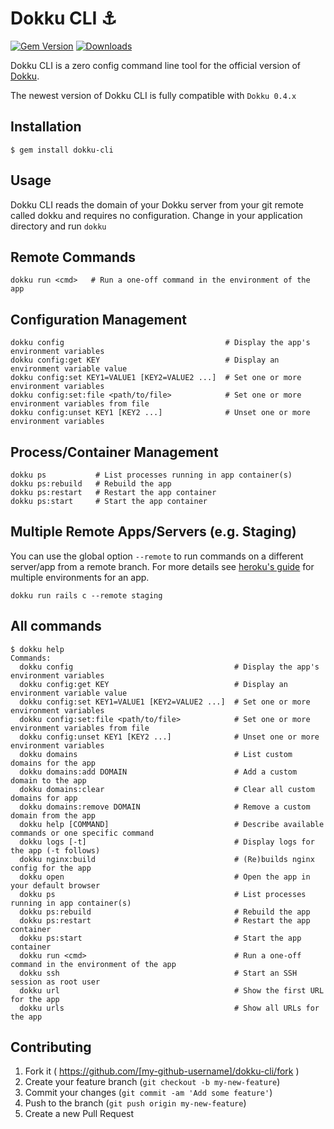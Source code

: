 # Dokku CLI :anchor:

[![Gem Version](https://badge.fury.io/rb/dokku-cli.svg)](http://badge.fury.io/rb/dokku-cli)
[![Downloads](http://ruby-gem-downloads-badge.herokuapp.com/dokku-cli?type=total)](http://badge.fury.io/rb/dokku-cli)

Dokku CLI is a zero config command line tool for the official version of [Dokku](https://github.com/progrium/dokku).

The newest version of Dokku CLI is fully compatible with  ```Dokku 0.4.x```

## Installation
```
$ gem install dokku-cli
```

## Usage

Dokku CLI reads the domain of your Dokku server from your git remote called dokku and requires no configuration. Change in your application directory and run ``dokku``


## Remote Commands

```
dokku run <cmd>   # Run a one-off command in the environment of the app
```

## Configuration Management

```
dokku config                                    # Display the app's environment variables
dokku config:get KEY                            # Display an environment variable value
dokku config:set KEY1=VALUE1 [KEY2=VALUE2 ...]  # Set one or more environment variables
dokku config:set:file <path/to/file>            # Set one or more environment variables from file
dokku config:unset KEY1 [KEY2 ...]              # Unset one or more environment variables
```

## Process/Container Management

```
dokku ps           # List processes running in app container(s)
dokku ps:rebuild   # Rebuild the app
dokku ps:restart   # Restart the app container
dokku ps:start     # Start the app container
```

## Multiple Remote Apps/Servers (e.g. Staging)

You can use the global option ``--remote`` to run commands on a different server/app from a remote branch. For more details see [heroku's guide](https://devcenter.heroku.com/articles/multiple-environments)  for multiple environments for an app.

```
dokku run rails c --remote staging
```

## All commands

```
$ dokku help
Commands:
  dokku config                                    # Display the app's environment variables
  dokku config:get KEY                            # Display an environment variable value
  dokku config:set KEY1=VALUE1 [KEY2=VALUE2 ...]  # Set one or more environment variables
  dokku config:set:file <path/to/file>            # Set one or more environment variables from file
  dokku config:unset KEY1 [KEY2 ...]              # Unset one or more environment variables
  dokku domains                                   # List custom domains for the app
  dokku domains:add DOMAIN                        # Add a custom domain to the app
  dokku domains:clear                             # Clear all custom domains for app
  dokku domains:remove DOMAIN                     # Remove a custom domain from the app
  dokku help [COMMAND]                            # Describe available commands or one specific command
  dokku logs [-t]                                 # Display logs for the app (-t follows)
  dokku nginx:build                               # (Re)builds nginx config for the app
  dokku open                                      # Open the app in your default browser
  dokku ps                                        # List processes running in app container(s)
  dokku ps:rebuild                                # Rebuild the app
  dokku ps:restart                                # Restart the app container
  dokku ps:start                                  # Start the app container
  dokku run <cmd>                                 # Run a one-off command in the environment of the app
  dokku ssh                                       # Start an SSH session as root user
  dokku url                                       # Show the first URL for the app
  dokku urls                                      # Show all URLs for the app

```

## Contributing

1. Fork it ( https://github.com/[my-github-username]/dokku-cli/fork )
2. Create your feature branch (`git checkout -b my-new-feature`)
3. Commit your changes (`git commit -am 'Add some feature'`)
4. Push to the branch (`git push origin my-new-feature`)
5. Create a new Pull Request
